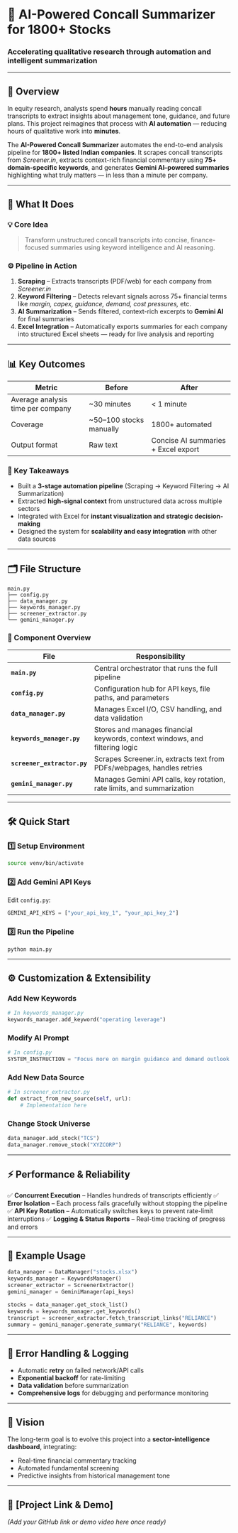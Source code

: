# 🤖 AI-Powered Concall Summarizer for 1800+ Stocks

### Accelerating qualitative research through automation and intelligent summarization

---

## 📘 Overview

In equity research, analysts spend **hours** manually reading concall transcripts to extract insights about management tone, guidance, and future plans.
This project reimagines that process with **AI automation** — reducing hours of qualitative work into **minutes**.

The **AI-Powered Concall Summarizer** automates the end-to-end analysis pipeline for **1800+ listed Indian companies**.
It scrapes concall transcripts from *Screener.in*, extracts context-rich financial commentary using **75+ domain-specific keywords**, and generates **Gemini AI–powered summaries** highlighting what truly matters — in less than a minute per company.

---

## 🚀 What It Does

### 💡 Core Idea

> Transform unstructured concall transcripts into concise, finance-focused summaries using keyword intelligence and AI reasoning.

### ⚙️ Pipeline in Action

1. **Scraping** – Extracts transcripts (PDF/web) for each company from *Screener.in*
2. **Keyword Filtering** – Detects relevant signals across 75+ financial terms like *margin, capex, guidance, demand, cost pressures,* etc.
3. **AI Summarization** – Sends filtered, context-rich excerpts to **Gemini AI** for final summaries
4. **Excel Integration** – Automatically exports summaries for each company into structured Excel sheets — ready for live analysis and reporting

---

## 📊 Key Outcomes

| Metric                            | Before                  | After                               |
| --------------------------------- | ----------------------- | ----------------------------------- |
| Average analysis time per company | ~30 minutes             | < 1 minute                          |
| Coverage                          | ~50–100 stocks manually | 1800+ automated                     |
| Output format                     | Raw text                | Concise AI summaries + Excel export |

### 🧠 Key Takeaways

* Built a **3-stage automation pipeline** (Scraping → Keyword Filtering → AI Summarization)
* Extracted **high-signal context** from unstructured data across multiple sectors
* Integrated with Excel for **instant visualization and strategic decision-making**
* Designed the system for **scalability and easy integration** with other data sources

---

## 🗂 File Structure

```
main.py
├── config.py
├── data_manager.py
├── keywords_manager.py
├── screener_extractor.py
└── gemini_manager.py
```

### 🧠 Component Overview

| File                        | Responsibility                                                              |
| --------------------------- | --------------------------------------------------------------------------- |
| **`main.py`**               | Central orchestrator that runs the full pipeline                            |
| **`config.py`**             | Configuration hub for API keys, file paths, and parameters                  |
| **`data_manager.py`**       | Manages Excel I/O, CSV handling, and data validation                        |
| **`keywords_manager.py`**   | Stores and manages financial keywords, context windows, and filtering logic |
| **`screener_extractor.py`** | Scrapes Screener.in, extracts text from PDFs/webpages, handles retries      |
| **`gemini_manager.py`**     | Manages Gemini API calls, key rotation, rate limits, and summarization      |

---

## 🛠 Quick Start

### 1️⃣ Setup Environment

```bash
source venv/bin/activate
```

### 2️⃣ Add Gemini API Keys

Edit `config.py`:

```python
GEMINI_API_KEYS = ["your_api_key_1", "your_api_key_2"]
```

### 3️⃣ Run the Pipeline

```bash
python main.py
```

---

## ⚙️ Customization & Extensibility

### Add New Keywords

```python
# In keywords_manager.py
keywords_manager.add_keyword("operating leverage")
```

### Modify AI Prompt

```python
# In config.py
SYSTEM_INSTRUCTION = "Focus more on margin guidance and demand outlook."
```

### Add New Data Source

```python
# In screener_extractor.py
def extract_from_new_source(self, url):
    # Implementation here
```

### Change Stock Universe

```python
data_manager.add_stock("TCS")
data_manager.remove_stock("XYZCORP")
```

---

## ⚡ Performance & Reliability

✅ **Concurrent Execution** – Handles hundreds of transcripts efficiently
✅ **Error Isolation** – Each process fails gracefully without stopping the pipeline
✅ **API Key Rotation** – Automatically switches keys to prevent rate-limit interruptions
✅ **Logging & Status Reports** – Real-time tracking of progress and errors

---

## 🧠 Example Usage

```python
data_manager = DataManager("stocks.xlsx")
keywords_manager = KeywordsManager()
screener_extractor = ScreenerExtractor()
gemini_manager = GeminiManager(api_keys)

stocks = data_manager.get_stock_list()
keywords = keywords_manager.get_keywords()
transcript = screener_extractor.fetch_transcript_links("RELIANCE")
summary = gemini_manager.generate_summary("RELIANCE", keywords)
```

---

## 🧾 Error Handling & Logging

* Automatic **retry** on failed network/API calls
* **Exponential backoff** for rate-limiting
* **Data validation** before summarization
* **Comprehensive logs** for debugging and performance monitoring

---

## 🧭 Vision

The long-term goal is to evolve this project into a **sector-intelligence dashboard**, integrating:

* Real-time financial commentary tracking
* Automated fundamental screening
* Predictive insights from historical management tone

---

## 📎 [Project Link & Demo]

*(Add your GitHub link or demo video here once ready)*
